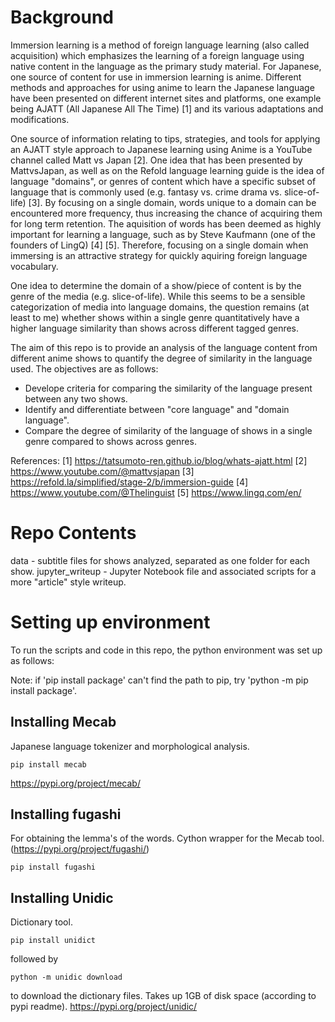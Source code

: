 # Background
Immersion learning is a method of foreign language learning (also called acquisition) which emphasizes the learning of a foreign language using native content in the language as the primary study material.
For Japanese, one source of content for use in immersion learning is anime.
Different methods and approaches for using anime to learn the Japanese language have been presented on different internet sites and platforms, one example being AJATT (All Japanese All The Time) [1] and its various adaptations and modifications.

One source of information relating to tips, strategies, and tools for applying an AJATT style approach to Japanese learning using Anime is a YouTube channel called Matt vs Japan [2].
One idea that has been presented by MattvsJapan, as well as on the Refold language learning guide is the idea of language "domains", or genres of content which have a specific subset of language that is commonly used (e.g. fantasy vs. crime drama vs. slice-of-life) [3].
By focusing on a single domain, words unique to a domain can be encountered more frequency, thus increasing the chance of acquiring them for long term retention.
The aquisition of words has been deemed as highly important for learning a language, such as by Steve Kaufmann (one of the founders of LingQ) [4] [5].
Therefore, focusing on a single domain when immersing is an attractive strategy for quickly aquiring foreign language vocabulary.

One idea to determine the domain of a show/piece of content is by the genre of the media (e.g. slice-of-life).
While this seems to be a sensible categorization of media into language domains, the question remains (at least to me) whether shows within a single genre quantitatively have a higher language similarity than shows across different tagged genres.

The aim of this repo is to provide an analysis of the language content from different anime shows to quantify the degree of similarity in the language used.
The objectives are as follows:
- Develope criteria for comparing the similarity of the language present between any two shows.
- Identify and differentiate between "core language" and "domain language".
- Compare the degree of similarity of the language of shows in a single genre compared to shows across genres.

References:
[1] https://tatsumoto-ren.github.io/blog/whats-ajatt.html
[2] https://www.youtube.com/@mattvsjapan
[3] https://refold.la/simplified/stage-2/b/immersion-guide
[4] https://www.youtube.com/@Thelinguist
[5] https://www.lingq.com/en/

# Repo Contents
data - subtitle files for shows analyzed, separated as one folder for each show.
jupyter_writeup - Jupyter Notebook file and associated scripts for a more "article" style writeup.

# Setting up environment
To run the scripts and code in this repo, the python environment was set up as follows:

Note: if 'pip install package' can't find the path to pip, try 'python -m pip install package'.

## Installing Mecab
Japanese language tokenizer and morphological analysis.
```shell
pip install mecab
```
https://pypi.org/project/mecab/

## Installing fugashi 
For obtaining the lemma's of the words.
Cython wrapper for the Mecab tool.
(https://pypi.org/project/fugashi/)

```shell
pip install fugashi
```

## Installing Unidic 
Dictionary tool.

```shell
pip install unidict
```
followed by
```shell
python -m unidic download
```
to download the dictionary files.
Takes up 1GB of disk space (according to pypi readme).
https://pypi.org/project/unidic/